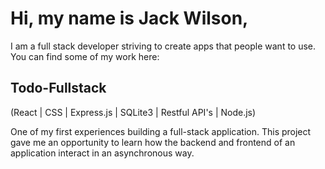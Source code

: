 # Hi, my name is Jack Wilson,
  I am a full stack developer striving to create apps that people want to use.
  </br>
  You can find some of my work here:

## Todo-Fullstack
  (React | CSS | Express.js | SQLite3 | Restful API's | Node.js)
  
  One of my first experiences building a full-stack application. This project gave me an opportunity to learn how the backend and frontend   of an application interact in an asynchronous way.


